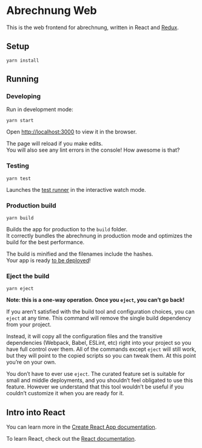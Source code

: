# Abrechnung Web

This is the web frontend for abrechnung, written in React and [Redux](https://redux.js.org/).

## Setup

```
yarn install
```


## Running

### Developing

Run in development mode:

```
yarn start
```

Open [http://localhost:3000](http://localhost:3000) to view it in the browser.

The page will reload if you make edits.<br />
You will also see any lint errors in the console!
How awesome is that?


### Testing

```
yarn test
```

Launches the [test runner](https://facebook.github.io/create-react-app/docs/running-tests) in the interactive watch mode.


### Production build

```
yarn build
```

Builds the app for production to the `build` folder.<br />
It correctly bundles the abrechnung in production mode and optimizes the build for the best performance.

The build is minified and the filenames include the hashes.<br />
Your app is ready [to be deployed](https://facebook.github.io/create-react-app/docs/deployment)!


### Eject the build

```
yarn eject
```

**Note: this is a one-way operation. Once you `eject`, you can’t go back!**

If you aren’t satisfied with the build tool and configuration choices, you can `eject` at any time. This command will remove the single build dependency from your project.

Instead, it will copy all the configuration files and the transitive dependencies (Webpack, Babel, ESLint, etc) right into your project so you have full control over them. All of the commands except `eject` will still work, but they will point to the copied scripts so you can tweak them. At this point you’re on your own.

You don’t have to ever use `eject`. The curated feature set is suitable for small and middle deployments, and you shouldn’t feel obligated to use this feature. However we understand that this tool wouldn’t be useful if you couldn’t customize it when you are ready for it.


## Intro into React

You can learn more in the [Create React App documentation](https://facebook.github.io/create-react-app/docs/getting-started).

To learn React, check out the [React documentation](https://reactjs.org/).
